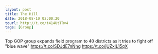 ```yaml
---
layout: post
title: The Hill
date: 2018-08-10 02:00:20
tourl: http://t.co/t414UtTRv4
tags: [Group]
---
```

Top GOP group expands field program to 40 districts as it tries to fight off "blue wave" https://t.co/SDJdE7nNng https://t.co/jUZxIL15qX